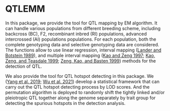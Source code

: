 # QTLEMM

In this package, we provide the tool for QTL mapping by EM algorithm. It can handle various populations from different breeding scheme, including backcross (BC), F2, recombinant inbred (RI) populations, advanced intercrossed (AI) populations populations. For each population, both the complete genotyping data and selective genotyping data are considered. The functions allow to use linear regression, interval mapping ([Lander and Botstein 1989](https://academic.oup.com/genetics/article/121/1/185/5997927)), and multiple interval mapping ([Kao and Zeng 1997](https://biostat.wisc.edu/~kbroman/teaching/statgen/2006/refs/kao_zeng.pdf); [Kao, Zeng, and Teasdale 1999](https://academic.oup.com/genetics/article/152/3/1203/6094249?login=true); [Zeng, Kao, and Basten 1999](https://www.cambridge.org/core/journals/genetics-research/article/estimating-the-genetic-architecture-of-quantitative-traits/D5C17B27152E0240558490E02355D417)) methods for the detection of QTL.
  
We also provide the tool for QTL hotspot detecting in this package. We ([Yang et al. 2019](https://academic.oup.com/g3journal/article/9/2/439/6026674?login=true); [Wu et al. 2021](https://academic.oup.com/g3journal/article/11/4/jkab056/6151767)) develop a statistical framework that can carry out the QTL hotspot detecting process by LOD scores. And the permutation algorithm is deployed to randomly shift the tightly linked and/or pleiotropic QTL together along the genome separately by trait group for detecting the spurious hotspots in the detection analysis.
